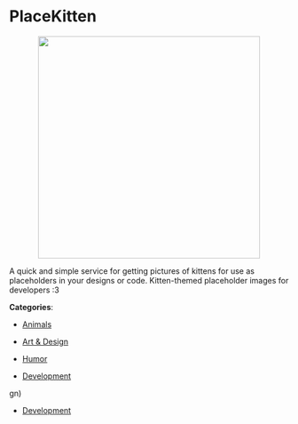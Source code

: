 # PlaceKitten
<p align="center">
    <img width="400" src="https://raw.githubusercontent.com/apis-list/apis-list/apis/placekitten/logo_256x256.png" />
</p>

A quick and simple service for getting pictures of kittens for use as placeholders in your designs or code. Kitten-themed placeholder images for developers :3



**Categories**:

- [Animals](https://github.com/apis-list/apis-list#animals)

- [Art & Design](https://github.com/apis-list/apis-list#art-and-design)

- [Humor](https://github.com/apis-list/apis-list#humor)

- [Development](https://github.com/apis-list/apis-list#development)



gn)

- [Development](https://github/apis-list/apis-list#development)



